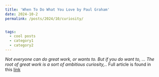 ```yaml
---
title: 'When To Do What You Love by Paul Graham'
date: 2024-10-2
permalink: /posts/2024/10/curiosity/


tags:
  - cool posts
  - category1
  - category2
---
```


 *Not everyone can do great work, or wants to. But if you do want to, ... The root of great work is a sort of ambitious curiosity,..*
 Full article is found in this [link](https://paulgraham.com/when.html)

